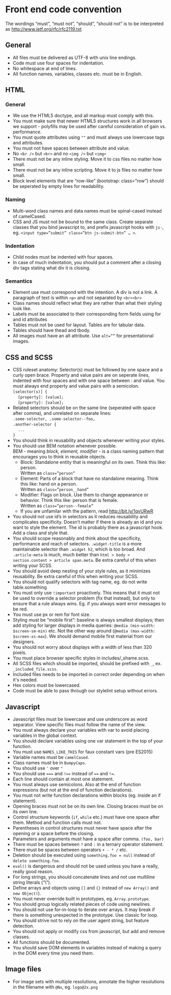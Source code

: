 # Front end code convention

The wordings “must”, “must not”, “should”, “should not” is to be interpreted as <http://www.ietf.org/rfc/rfc2119.txt>

## General

* All files must be delivered as UTF-8 with unix line endings.
* Code must use four spaces for indentation.
* No whitespace at end of lines.
* All function names, variables, classes etc. must be in English.

## HTML

### General

* We use the HTML5 doctype, and all markup must comply with this.
* You must make sure that newer HTML5 structures work in all browsers we support - polyfills may be used after careful consideration of gain vs. performance.
* You must quote attributes using `""` and must always use lowercase tags and attributes.
* You must not have spaces between attribute and value.
* No `<br />` but `<br>` and no `<img />` but `<img>`
* There must not be any inline styling. Move it to css files no matter how small.
* There must not be any inline scripting. Move it to js files no matter how small.
* Block level  elements that are “row-like” (bootstrap: class=”row”) should be seperated by empty lines for readability.

### Naming

* Multi-word class names and data names must be spinal-cased instead of camelCased.
* CSS and JS must not be bound to the same class. Create separate classes that you bind javascript to, and prefix javascript hooks with `js-`, eg. `<input type=”submit” class=”btn js-submit-btn” … >`.

### Indentation

* Child nodes must be indented with four spaces.
* In case of much indentation, you should put a comment after a closing div tags stating what div it is closing.

### Semantics

* Element use must correspond with the intention. A div is not a link. A paragraph of text is within `<p>` and not separated by `<br><br>`
* Class names should reflect what they are rather than what their styling look like.
* Labels must be associated to their corresponding form fields using for and id attributes
* Tables must not be used for layout. Tables are for tabular data.
* Tables should have thead and tbody.
* All images must have an alt attribute. Use `alt=””` for presentational images.

## CSS and SCSS

* CSS ruleset anatomy: Selector(s) must be followed by one space and a curly open brace. Property and value pairs are on seperate lines, indented with four spaces and with one space between : and value. You must always end property and value pairs with a semicolon.<br>
`[selector(s)] {`<br>
&nbsp;&nbsp;&nbsp;&nbsp;`[property]: [value];`<br>
&nbsp;&nbsp;&nbsp;&nbsp;`[property]: [value];`
* Related selectors should be on the same line (seperated with space after comma), and unrelated on separate lines:<br>
`.some-selector, .some-selector--foo,`<br>
`.another-selector {`<br>
&nbsp;&nbsp;&nbsp;&nbsp;`...`<br>
`}`
* You should think in reusability and objects whenever writing your styles.
* You should use BEM notation whenever possible.<br>
BEM - meaning _block, element, modifier_ - is a class naming pattern that encourages you to think in reusable objects.
  * Block: Standalone entity that is meaningful on its own. Think this like: person.<br>Written as `class=”person”`
  * Element: Parts of a block that have no standalone meaning. Think this like: hand on a person. <br>Written as `class=”person__hand”`
  * Modifier: Flags on block. Use them to change appearance or behavior. Think this like: person that is female.<br>Written as `class=”person--female”`<br>
  * If you are unfamilar with the pattern, read <http://bit.ly/1qvURwR>
* You should not use id’s in selectors as it reduces reusability and complicates specificity. Doesn’t matter if there is already an id and you want to style the element. The id is probably there as a javascript hook. Add a class and style that.
* You should scope reasonably and think about the specificity, performance and reach of selectors. `.widget-title` is a more maintainable selector than `.widget h2`, which is too broad. And `.article-meta` is much, much better than `html > body > section.content > article span.meta`. Be extra careful of this when writing your SCSS.
* You should avoid deep nesting of your style rules, as it minimizes reusability. Be extra careful of this when writing your SCSS.
* You should not qualify selectors with tag name, eg. do not write table.something
* You must only use `!important` proactively. This means that it must not be used to override a selector problem (fix that instead), but only to ensure that a rule always wins. Eg. if you always want error messages to be red.
* You must use px or rem for font size.
* Styling must be “mobile first”: baseline is always smallest displays; then add styling for larger displays in media queries: `@media (min-width: $screen-sm-min)` etc. Not the other way around (`@media (max-width: $screen-xs-max`). We should demand mobile first material from our designers.
* You should not worry about displays with a width of less than 320 pixels.
* You must place browser specific styles in includes/_shame.scss.<br>
* All SCSS files which should be imported, should be prefixed with `_`, ex. `_included_file.scss`.<br>
* Included files needs to be imported in correct order depending on when it's needed.
* Hex colors must be lowercased.
* Code must be able to pass through our stylelint setup without errors.

## Javascript

* Javascript files must be lowercase and use underscore as word separator. View specific files must follow the name of the view.
* You must always declare your variables with var to avoid placing variables in the global context.
* You should declare variables using one var statement in the top of your function.
* You must use `NAMES_LIKE_THIS` for faux constant vars (pre ES2015)
* Variable names must be `camelCased`.
* Class names must be in `BumpyCaps`.
* You should use `'` over `"`
* You should use `===` and `!==` instead of `==` and `!=`.
* Each line should contain at most one statement.
* You must always use semicolons. Also at the end of function expressions (but not at the end of function declarations).
* You must not write function declarations within blocks (eg. inside an if statement).
* Opening braces must not be on its own line. Closing braces must be on its own line.
* Control structure keywords (`if`, `while` etc.) must have one space after them. Method and function calls must not.
* Parentheses in control structures must never have space after the opening or a space before the closing.
* Parameters and arguments must have a space after comma. `(foo, bar)`
* There must be spaces between `?` and `:` in a ternary operator statement.
* There must be spaces between operators `+ - * /` etc.
* Deletion should be executed using `something.foo = null` instead of `delete something.foo`.
* `eval()` is dangerous and should not be used unless you have a really, really good reason.
* For long strings, you should concatenate lines and not use multiline string literals (“\”).
* Define arrays and objects using `[]` and `{}` instead of `new Array()` and `new Object(`).
* You must never override built in prototypes, eg. `Array.prototype`.
* You should group logically related pieces of code using newlines.
* You should not use for-in-loop to iterate over arrays. It may break if there is something unexpected in the prototype. Use classic for loop.
* You should strive not to rely on the user agent string, but feature detection.
* You should not apply or modify css from javascript, but add and remove classes.
* All functions should be documented.
* You should save DOM elements in variables instead of making a query in the DOM every time you need them.

## Image files

* For image sets with multiple resolutions, annotate the higher resolutions in the filename with `@Nx`, eg. `logo@2x.png`
